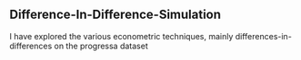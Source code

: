 ## Difference-In-Difference-Simulation
I have explored the various econometric techniques, mainly differences-in-differences on the progressa dataset
